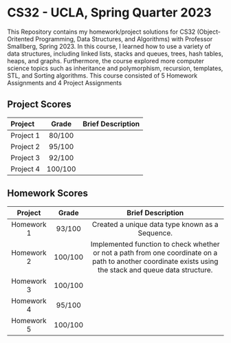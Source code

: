# CS32 - UCLA, Spring Quarter 2023
This Repository contains my homework/project solutions for CS32 (Object-Oritented Programming, Data Structures, and Algorithms) with Professor Smallberg, Spring 2023. In this course, I learned how to use a variety of data structures, including linked lists, stacks and queues, trees, hash tables, heaps, and graphs. Furthermore, the course explored more computer science topics such as inheritance and polymorphism, recursion, templates, STL, and Sorting algorithms. This course consisted of 5 Homework Assignments and 4 Project Assignments

## Project Scores
| Project | Grade | Brief Description |
| :---     |    :---:      |          ---: |
| Project 1 |   80/100   |     |
| Project 2 |   95/100   |     |
| Project 3 |   92/100   |     |
| Project 4 |   100/100   |     |

## Homework Scores
| Project | Grade | Brief Description |
| :---:     |    :---:      |          :---: |
| Homework 1 |   93/100   |Created a unique data type known as a Sequence.|
| Homework 2 |   100/100   |   Implemented function to check whether or not a path from one coordinate on a path to another coordinate exists using the stack and queue data structure.   |
| Homework 3 |   100/100   |     |
| Homework 4 |   95/100   |     |
| Homework 5 |   100/100   |     |
